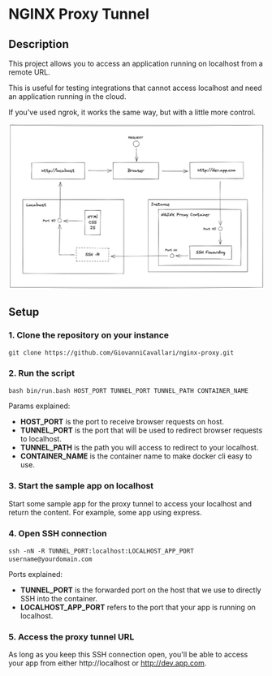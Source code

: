 # NGINX Proxy Tunnel

## Description

This project allows you to access an application running on localhost from a remote URL. 

This is useful for testing integrations that cannot access localhost and need an application running in the cloud.

If you've used ngrok, it works the same way, but with a little more control.

![Diagram](/diagram.png?raw=true "Diagram")

## Setup

###  1. Clone the repository on your instance

```
git clone https://github.com/GiovanniCavallari/nginx-proxy.git
```

### 2. Run the script

```
bash bin/run.bash HOST_PORT TUNNEL_PORT TUNNEL_PATH CONTAINER_NAME
```

Params explained:
- **HOST_PORT** is the port to receive browser requests on host.
- **TUNNEL_PORT** is the port that will be used to redirect browser requests to localhost.
- **TUNNEL_PATH** is the path you will access to redirect to your localhost.
- **CONTAINER_NAME** is the container name to make docker cli easy to use.

### 3. Start the sample app on localhost

Start some sample app for the proxy tunnel to access your localhost and return the content. For example, some app using express.

### 4. Open SSH connection

```
ssh -nN -R TUNNEL_PORT:localhost:LOCALHOST_APP_PORT username@yourdomain.com
```

Ports explained:
- **TUNNEL_PORT** is the forwarded port on the host that we use to directly SSH into the container.
- **LOCALHOST_APP_PORT** refers to the port that your app is running on localhost.

### 5. Access the proxy tunnel URL

As long as you keep this SSH connection open, you'll be able to access your app from either http://localhost or http://dev.app.com.